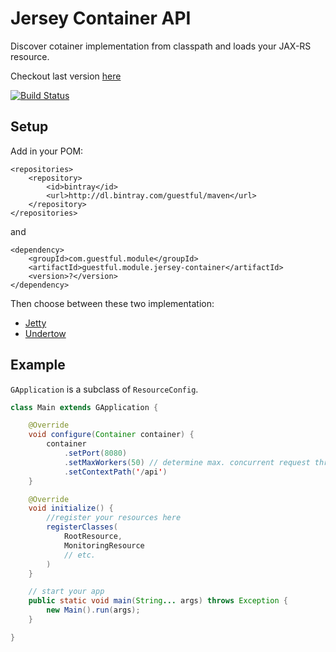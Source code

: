 Jersey Container API
====================

Discover cotainer implementation from classpath and loads your JAX-RS resource.

Checkout last version [here](https://bintray.com/guestful/maven/guestful.module.jersey-container/view)

[![Build Status](https://drone.io/github.com/guestful/module.jersey-container/status.png)](https://drone.io/github.com/guestful/module.jersey-container/latest)

Setup
-----

Add in your POM:

```
<repositories>
    <repository>
        <id>bintray</id>
        <url>http://dl.bintray.com/guestful/maven</url>
    </repository>
</repositories>
```

and

```
<dependency>
    <groupId>com.guestful.module</groupId>
    <artifactId>guestful.module.jersey-container</artifactId>
    <version>?</version>
</dependency>
```

Then choose between these two implementation:

* [Jetty](/module.jersey-container-jetty)
* [Undertow](/module.jersey-container-undertow)

Example
-------

`GApplication` is a subclass of `ResourceConfig`.

```java
class Main extends GApplication {

    @Override
    void configure(Container container) {
        container
            .setPort(8080)
            .setMaxWorkers(50) // determine max. concurrent request threads (i.e. 50 is a max for Heroku)
            .setContextPath('/api')
    }

    @Override
    void initialize() {
        //register your resources here
        registerClasses(
            RootResource,
            MonitoringResource
            // etc.
        )
    }

    // start your app
    public static void main(String... args) throws Exception {
        new Main().run(args);
    }

}
```
